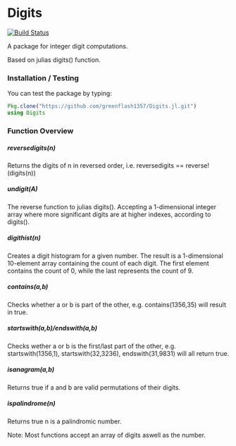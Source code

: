 # Digits

[![Build Status](https://travis-ci.org/greenflash1357/Digits.jl.svg?branch=master)](https://travis-ci.org/greenflash1357/Digits.jl)

A package for integer digit computations.

Based on julias digits() function.

### Installation / Testing

You can test the package by typing:
```julia
Pkg.clone("https://github.com/greenflash1357/Digits.jl.git")
using Digits
```

### Function Overview

##### reversedigits(n)
Returns the digits of n in reversed order, i.e. reversedigits == reverse!(digits(n))

##### undigit(A)
The reverse function to julias digits(). Accepting a 1-dimensional integer array where more significant digits are at higher indexes, according to digits().

##### digithist(n)
Creates a digit histogram for a given number. The result is a 1-dimensional 10-element array containing the count of each digit. The first element contains the count of 0, while the last represents the count of 9.

##### contains(a,b)
Checks whether a or b is part of the other, e.g. contains(1356,35) will result in true.

##### startswith(a,b)/endswith(a,b)
Checks wether a or b is the first/last part of the other, e.g. startswith(1356,1), startswith(32,3236), endswith(31,9831) will all return true.

##### isanagram(a,b)
Returns true if a and b are valid permutations of their digits.

##### ispalindrome(n)
Returns true n is a palindromic number.

Note: Most functions accept an array of digits aswell as the number.
